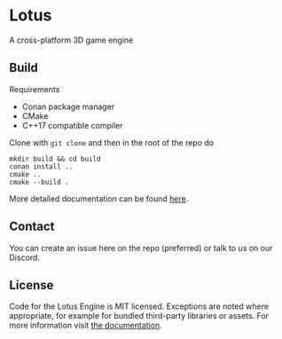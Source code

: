 # Lotus

A cross-platform 3D game engine

## Build

Requirements
- Conan package manager
- CMake
- C++17 compatible compiler

Clone with `git clone` and then in the root of the repo do
```shell script
mkdir build && cd build
conan install ..
cmake ..
cmake --build .
```
More detailed documentation can be found [here](https://gds.sntiitk.in/lotus/manual/install.html).

## Contact
You can create an issue here on the repo (preferred) or talk to us on our Discord.

## License

Code for the Lotus Engine is MIT licensed. Exceptions are noted where appropriate, for example for bundled third-party 
libraries or assets. For more information visit [the documentation](https://gds.sntiitk.in/lotus/manual/thirdparty.html).
